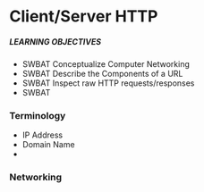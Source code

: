# Client/Server HTTP

##### LEARNING OBJECTIVES
- SWBAT Conceptualize Computer Networking
- SWBAT Describe the Components of a URL
- SWBAT Inspect raw HTTP requests/responses
- SWBAT

### Terminology
- IP Address
- Domain Name
- 

### Networking
